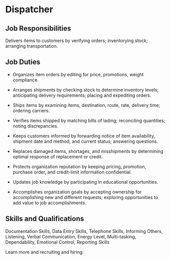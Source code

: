 # Dispatcher

## Job Responsibilities

Delivers items to customers by verifying orders; inventorying stock; arranging transportation.

## Job Duties

* Organizes item orders by editing for price, promotions, weight compliance.

* Arranges shipments by checking stock to determine inventory levels; anticipating delivery requirements; placing and expediting orders.

* Ships items by examining items, destination, route, rate, delivery time; ordering carriers.

* Verifies items shipped by matching bills of lading; reconciling quantities; noting discrepancies.

* Keeps customers informed by forwarding notice of item availability, shipment date and method, and current status; answering questions.

* Replaces damaged items, shortages, and misshipments by determining optimal response of replacement or credit.

* Protects organization reputation by keeping pricing, promotion, purchase order, and credit-limit information confidential.

* Updates job knowledge by participating in educational opportunities.

* Accomplishes organization goals by accepting ownership for accomplishing new and different requests; exploring opportunities to add value to job accomplishments.

## Skills and Qualifications

Documentation Skills, Data Entry Skills, Telephone Skills, Informing Others, Listening, Verbal Communication, Energy Level, Multi-tasking, Dependability, Emotional Control, Reporting Skills

Learn more and recruiting and hiring:
